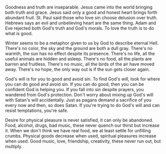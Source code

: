 
Goodness and truth are inseparable.
Jesus came into the world bringing both truth and grace.
Jesus said only a good and honest heart brings forth abundant fruit.
St. Paul said those who love sin choose delusion over truth.
Hebrews says an evil and unbelieving heart are the same thing.
Adam and Eve rejected both God's truth and God's morals.
To love the truth is to do what is good.

Winter seems to be a metaphor given to us by God to describe eternal Hell.
There's no color, the sky and the ground are both a dull gray.
There's no warmth, the sun has no effect despite its presence.
There's no life, all the useful animals are hidden and asleep.
There's no food, all the plants are barren and fruitless.
There's no music, all the birds of the air have moved away.
There's no hope, the only way out is if the sun gets closer again.

God's will is for you to good and avoid sin.
To find God's will, look for where you can do good and avoid sin.
If you can do good, then you can be confident God is helping you.
If you fall into sin despite prayers, you wandered from God's protection.
Don't worry about mixing up God's will with Satan's will accidentally.
Just as pagans demand a sacrifice of you every now and then, so does Satan.
If you're trying to do God's will and can resist temptations, you're safe.

Desire for physical pleasure is never satisfied, it can only be abandoned.
Food, alcohol, drugs, bad music, these never quench our thirst but increase it.
When we don't think we have real food, we at least settle for unfilling crumbs.
Physical goods decrease when used, spiritual pleasures increase when used.
Good music, love, friendship, creativity, these never run out, but multiply.
